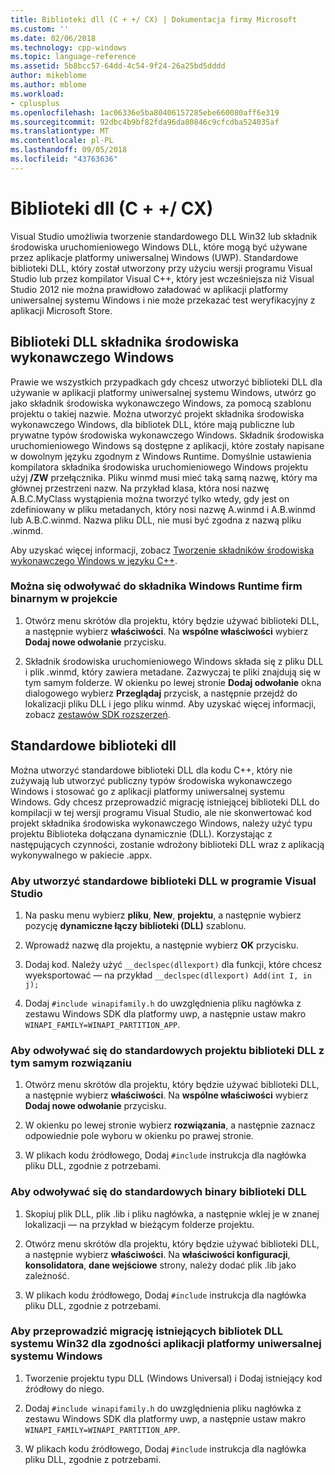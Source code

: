 ```yaml
---
title: Biblioteki dll (C + +/ CX) | Dokumentacja firmy Microsoft
ms.custom: ''
ms.date: 02/06/2018
ms.technology: cpp-windows
ms.topic: language-reference
ms.assetid: 5b8bcc57-64dd-4c54-9f24-26a25bd5dddd
author: mikeblome
ms.author: mblome
ms.workload:
- cplusplus
ms.openlocfilehash: 1ac06336e5ba80406157285ebe660080aff6e319
ms.sourcegitcommit: 92dbc4b9bf82fda96da80846c9cfcdba524035af
ms.translationtype: MT
ms.contentlocale: pl-PL
ms.lasthandoff: 09/05/2018
ms.locfileid: "43763636"
---
```

# <a name="dlls-ccx"></a>Biblioteki dll (C + +/ CX)

Visual Studio umożliwia tworzenie standardowego DLL Win32 lub składnik środowiska uruchomieniowego Windows DLL, które mogą być używane przez aplikacje platformy uniwersalnej Windows (UWP). Standardowe biblioteki DLL, który został utworzony przy użyciu wersji programu Visual Studio lub przez kompilator Visual C++, który jest wcześniejsza niż Visual Studio 2012 nie można prawidłowo załadować w aplikacji platformy uniwersalnej systemu Windows i nie może przekazać test weryfikacyjny z aplikacji Microsoft Store.

## <a name="windows-runtime-component-dlls"></a>Biblioteki DLL składnika środowiska wykonawczego Windows

Prawie we wszystkich przypadkach gdy chcesz utworzyć biblioteki DLL dla używanie w aplikacji platformy uniwersalnej systemu Windows, utwórz go jako składnik środowiska wykonawczego Windows, za pomocą szablonu projektu o takiej nazwie. Można utworzyć projekt składnika środowiska wykonawczego Windows, dla bibliotek DLL, które mają publiczne lub prywatne typów środowiska wykonawczego Windows. Składnik środowiska uruchomieniowego Windows są dostępne z aplikacji, które zostały napisane w dowolnym języku zgodnym z Windows Runtime. Domyślnie ustawienia kompilatora składnika środowiska uruchomieniowego Windows projektu użyj **/ZW** przełącznika. Pliku winmd musi mieć taką samą nazwę, który ma głównej przestrzeni nazw. Na przykład klasa, która nosi nazwę A.B.C.MyClass wystąpienia można tworzyć tylko wtedy, gdy jest on zdefiniowany w pliku metadanych, który nosi nazwę A.winmd i A.B.winmd lub A.B.C.winmd. Nazwa pliku DLL, nie musi być zgodna z nazwą pliku .winmd.

Aby uzyskać więcej informacji, zobacz [Tworzenie składników środowiska wykonawczego Windows w języku C++](/windows/uwp/winrt-components/creating-windows-runtime-components-in-cpp).

### <a name="to-reference-a-third-party-windows-runtime-component-binary-in-your-project"></a>Można się odwoływać do składnika Windows Runtime firm binarnym w projekcie

1. Otwórz menu skrótów dla projektu, który będzie używać biblioteki DLL, a następnie wybierz **właściwości**. Na **wspólne właściwości** wybierz **Dodaj nowe odwołanie** przycisku.

1. Składnik środowiska uruchomieniowego Windows składa się z pliku DLL i plik .winmd, który zawiera metadane. Zazwyczaj te pliki znajdują się w tym samym folderze. W okienku po lewej stronie **Dodaj odwołanie** okna dialogowego wybierz **Przeglądaj** przycisk, a następnie przejdź do lokalizacji pliku DLL i jego pliku winmd. Aby uzyskać więcej informacji, zobacz [zestawów SDK rozszerzeń](/visualstudio/extensibility/creating-a-software-development-kit#ExtensionSDKs).

## <a name="standard-dlls"></a>Standardowe biblioteki dll

Można utworzyć standardowe biblioteki DLL dla kodu C++, który nie zużywają lub utworzyć publiczny typów środowiska wykonawczego Windows i stosować go z aplikacji platformy uniwersalnej systemu Windows. Gdy chcesz przeprowadzić migrację istniejącej biblioteki DLL do kompilacji w tej wersji programu Visual Studio, ale nie skonwertować kod projekt składnika środowiska wykonawczego Windows, należy użyć typu projektu Biblioteka dołączana dynamicznie (DLL). Korzystając z następujących czynności, zostanie wdrożony biblioteki DLL wraz z aplikacją wykonywalnego w pakiecie .appx.

### <a name="to-create-a-standard-dll-in-visual-studio"></a>Aby utworzyć standardowe biblioteki DLL w programie Visual Studio

1. Na pasku menu wybierz **pliku**, **New**, **projektu**, a następnie wybierz pozycję **dynamiczne łączy biblioteki (DLL)** szablonu.

1. Wprowadź nazwę dla projektu, a następnie wybierz **OK** przycisku.

1. Dodaj kod. Należy użyć `__declspec(dllexport)` dla funkcji, które chcesz wyeksportować — na przykład `__declspec(dllexport) Add(int I, in j);`

1. Dodaj `#include winapifamily.h` do uwzględnienia pliku nagłówka z zestawu Windows SDK dla platformy uwp, a następnie ustaw makro `WINAPI_FAMILY=WINAPI_PARTITION_APP`.

### <a name="to-reference-a-standard-dll-project-from-the-same-solution"></a>Aby odwoływać się do standardowych projektu biblioteki DLL z tym samym rozwiązaniu

1. Otwórz menu skrótów dla projektu, który będzie używać biblioteki DLL, a następnie wybierz **właściwości**. Na **wspólne właściwości** wybierz **Dodaj nowe odwołanie** przycisku.

1. W okienku po lewej stronie wybierz **rozwiązania**, a następnie zaznacz odpowiednie pole wyboru w okienku po prawej stronie.

1. W plikach kodu źródłowego, Dodaj `#include` instrukcja dla nagłówka pliku DLL, zgodnie z potrzebami.

### <a name="to-reference-a-standard-dll-binary"></a>Aby odwoływać się do standardowych binary biblioteki DLL

1. Skopiuj plik DLL, plik .lib i pliku nagłówka, a następnie wklej je w znanej lokalizacji — na przykład w bieżącym folderze projektu.

1. Otwórz menu skrótów dla projektu, który będzie używać biblioteki DLL, a następnie wybierz **właściwości**. Na **właściwości konfiguracji**, **konsolidatora**, **dane wejściowe** strony, należy dodać plik .lib jako zależność.

1. W plikach kodu źródłowego, Dodaj `#include` instrukcja dla nagłówka pliku DLL, zgodnie z potrzebami.

### <a name="to-migrate-an-existing-win32-dll-for-uwp-app-compatibility"></a>Aby przeprowadzić migrację istniejących bibliotek DLL systemu Win32 dla zgodności aplikacji platformy uniwersalnej systemu Windows

1. Tworzenie projektu typu DLL (Windows Universal) i Dodaj istniejący kod źródłowy do niego.

1. Dodaj `#include winapifamily.h` do uwzględnienia pliku nagłówka z zestawu Windows SDK dla platformy uwp, a następnie ustaw makro `WINAPI_FAMILY=WINAPI_PARTITION_APP`.

1. W plikach kodu źródłowego, Dodaj `#include` instrukcja dla nagłówka pliku DLL, zgodnie z potrzebami.
